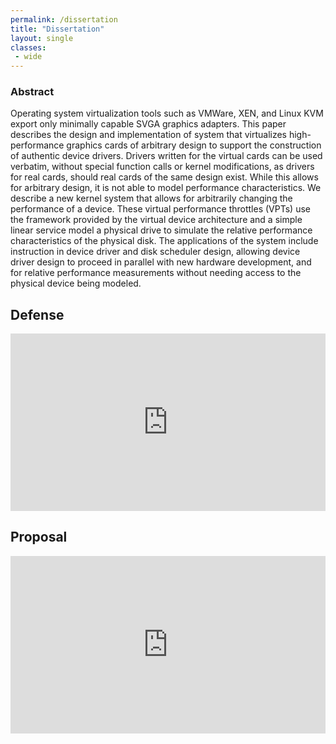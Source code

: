 ```yaml
---
permalink: /dissertation
title: "Dissertation"
layout: single
classes:
 - wide
---
```


### Abstract ### 
Operating system virtualization tools such as VMWare, XEN, and Linux KVM export only minimally capable SVGA graphics adapters. This paper describes the design and implementation of system that virtualizes high-performance graphics cards of arbitrary design to support the construction of authentic device drivers. Drivers written for the virtual cards can be used verbatim, without special function calls or kernel modifications, as drivers for real cards, should real cards of the same design exist. While this allows for arbitrary design, it is not able to model performance characteristics. We describe a new kernel system that allows for arbitrarily changing the performance of a device. These virtual performance throttles (VPTs) use the framework provided by the virtual device architecture and a simple linear service model a physical drive to simulate the relative performance characteristics of the physical disk. The applications of the system include instruction in device driver and disk scheduler design, allowing device driver design to proceed in parallel with new hardware development, and for relative performance measurements without needing access to the physical device being modeled. 

## Defense ## 
<style>
.sixteen-nine {
  position: relative;
  max-width: 800px;
}
.sixteen-nine:before {
  display: block;
  content: "";
  width: 100%;
  padding-top: 56.25%;
}
.sixteen-nine > .content {
  position: absolute;
  top: 0;
  left: 0;
  right: 0;
  bottom: 0;
  width: 100%;
  height: 100%;
}
</style>
<div class="sixteen-nine">
<iframe style="border:none" class="content"
    allowfullscreen="true" webkitallowfullscreen="true" mozallowfullscreen="true"
    src="http://content.uplynk.com/player5/2107UfAR4LHwgGK7xitTCmea.html?autostart=0">
</iframe>
</div>

## Proposal ## 
<div class="sixteen-nine">
<iframe style="border:none" class="content"
    allowfullscreen="true" webkitallowfullscreen="true" mozallowfullscreen="true"
    src="http://content.uplynk.com/player5/20WFkGuHlE2wChHyFkXLq8ea.html?autostart=0">
</iframe>
</div>
